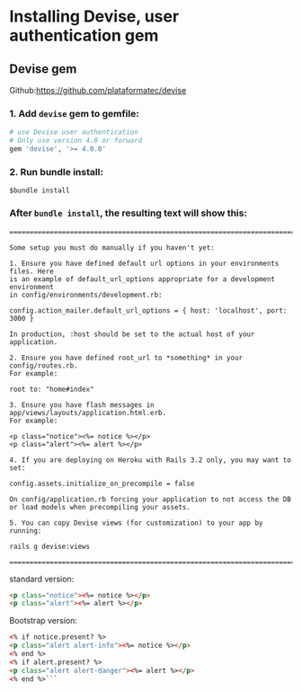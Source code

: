 # Installing Devise, user authentication gem
## Devise gem

Github:https://github.com/plataformatec/devise

### 1.  Add `devise` gem to gemfile:
```ruby
# use Devise user authentication 
# Only use version 4.0 or forward
gem 'devise', '>= 4.0.0'
```

### 2.  Run bundle install:
```
$bundle install
```


### After `bundle install`, the resulting text will show this:

```text
===============================================================================

Some setup you must do manually if you haven't yet:

1. Ensure you have defined default url options in your environments files. Here
is an example of default_url_options appropriate for a development environment
in config/environments/development.rb:

config.action_mailer.default_url_options = { host: 'localhost', port: 3000 }

In production, :host should be set to the actual host of your application.

2. Ensure you have defined root_url to *something* in your config/routes.rb.
For example:

root to: "home#index"

3. Ensure you have flash messages in app/views/layouts/application.html.erb.
For example:

<p class="notice"><%= notice %></p>
<p class="alert"><%= alert %></p>

4. If you are deploying on Heroku with Rails 3.2 only, you may want to set:

config.assets.initialize_on_precompile = false

On config/application.rb forcing your application to not access the DB
or load models when precompiling your assets.

5. You can copy Devise views (for customization) to your app by running:

rails g devise:views

===============================================================================
```

standard version:
```html
<p class="notice"><%= notice %></p>
<p class="alert"><%= alert %></p>
```

Bootstrap version:
```html
<% if notice.present? %>
<p class="alert alert-info"><%= notice %></p>
<% end %>
<% if alert.present? %>
<p class="alert alert-danger"><%= alert %></p>
<% end %>```